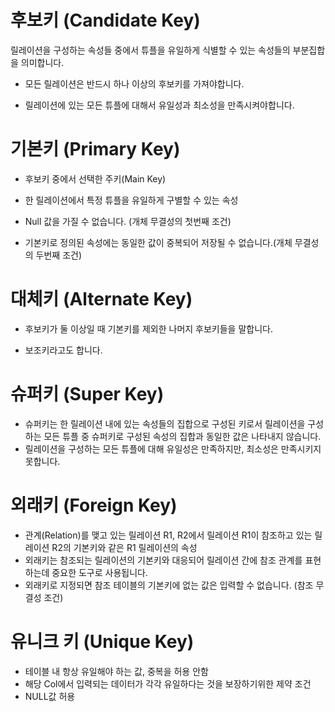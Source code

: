 # 후보키 (Candidate Key)

릴레이션을 구성하는 속성들 중에서 튜플을 유일하게 식별할 수 있는 속성들의 부분집합을 의미합니다. 

* 모든 릴레이션은 반드시 하나 이상의 후보키를 가져야합니다.

* 릴레이션에 있는 모든 튜플에 대해서 유일성과 최소성을 만족시켜야합니다.

# 기본키 (Primary Key)    
    
* 후보키 중에서 선택한 주키(Main Key)

* 한 릴레이션에서 특정 튜플을 유일하게 구별할 수 있는 속성

* Null 값을 가질 수 없습니다. (개체 무결성의 첫번째 조건)

* 기본키로 정의된 속성에는 동일한 값이 중복되어 저장될 수 없습니다.(개체 무결성의 두번째 조건)

# 대체키 (Alternate Key)
    
* 후보키가 둘 이상일 때 기본키를 제외한 나머지 후보키들을 말합니다.

* 보조키라고도 합니다.

# 슈퍼키 (Super Key)

* 슈퍼키는 한 릴레이션 내에 있는 속성들의 집합으로 구성된 키로서 릴레이션을 구성하는 모든 튜플 중 슈퍼키로 구성된 속성의 집합과 동일한 값은 나타내지 않습니다.   
* 릴레이션을 구성하는 모든 튜플에 대해 유일성은 만족하지만, 최소성은 만족시키지 못합니다.  

# 외래키 (Foreign Key)

* 관계(Relation)를 맺고 있는 릴레이션 R1, R2에서 릴레이션 R1이 참조하고 있는 릴레이션 R2의 기본키와 같은 R1 릴레이션의 속성  
* 외래키는 참조되는 릴레이션의 기본키와 대응되어 릴레이션 간에 참조 관계를 표현하는데 중요한 도구로 사용됩니다.  
* 외래키로 지정되면 참조 테이블의 기본키에 없는 값은 입력할 수 없습니다. (참조 무결성 조건)  

# 유니크 키 (Unique Key)

* 테이블 내 항상 유일해야 하는 값, 중복을 허용 안함  
* 해당 Col에서 입력되는 데이터가 각각 유일하다는 것을 보장하기위한 제약 조건  
* NULL값 허용  